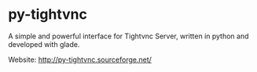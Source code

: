 # py-tightvnc
A simple and powerful interface for Tightvnc Server, written in python and developed with glade.

Website: http://py-tightvnc.sourceforge.net/
